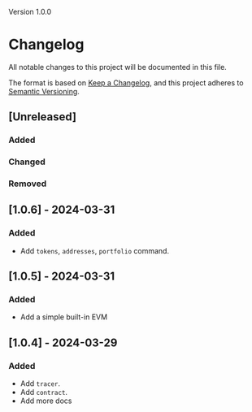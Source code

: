 Version 1.0.0
# Changelog

All notable changes to this project will be documented in this file.

The format is based on [Keep a Changelog](https://keepachangelog.com/en/1.1.0/),
and this project adheres to [Semantic Versioning](https://semver.org/spec/v2.0.0.html).

## [Unreleased]

### Added

### Changed

### Removed



## [1.0.6] - 2024-03-31

### Added 

- Add `tokens`, `addresses`, `portfolio` command.

## [1.0.5] - 2024-03-31

### Added 

- Add a simple built-in EVM

## [1.0.4] - 2024-03-29

### Added 

- Add `tracer`.
- Add `contract`.
- Add more docs


